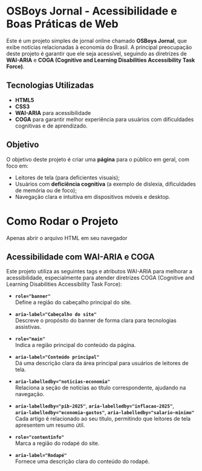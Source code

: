 # OSBoys Jornal - Acessibilidade e Boas Práticas de Web

Este é um projeto simples de jornal online chamado **OSBoys Jornal**, que exibe notícias relacionadas à economia do Brasil. A principal preocupação deste projeto é garantir que ele seja acessível, seguindo as diretrizes de **WAI-ARIA** e **COGA (Cognitive and Learning Disabilities Accessibility Task Force)**.

## Tecnologias Utilizadas

- **HTML5**
- **CSS3**
- **WAI-ARIA** para acessibilidade
- **COGA** para garantir melhor experiência para usuários com dificuldades cognitivas e de aprendizado.

## Objetivo

O objetivo deste projeto é criar uma **página** para o público em geral, com foco em:

- Leitores de tela (para deficientes visuais);
- Usuários com **deficiência cognitiva** (a exemplo de dislexia, dificuldades de memória ou de foco);
- Navegação clara e intuitiva em dispositivos móveis e desktop.


# Como Rodar o Projeto

Apenas abrir o arquivo HTML em seu navegador


## Acessibilidade com WAI-ARIA e COGA

Este projeto utiliza as seguintes tags e atributos WAI-ARIA para melhorar a acessibilidade, especialmente para atender diretrizes COGA (Cognitive and Learning Disabilities Accessibility Task Force):

- **`role="banner"`**  
  Define a região do cabeçalho principal do site.

- **`aria-label="Cabeçalho do site"`**  
  Descreve o propósito do banner de forma clara para tecnologias assistivas.

- **`role="main"`**  
  Indica a região principal do conteúdo da página.

- **`aria-label="Conteúdo principal"`**  
  Dá uma descrição clara da área principal para usuários de leitores de tela.

- **`aria-labelledby="noticias-economia"`**  
  Relaciona a seção de notícias ao título correspondente, ajudando na navegação.

- **`aria-labelledby="pib-2025"`**, **`aria-labelledby="inflacao-2025"`**,  
  **`aria-labelledby="economia-gastos"`**, **`aria-labelledby="salario-minimo"`**  
  Cada artigo é relacionado ao seu título, permitindo que leitores de tela apresentem um resumo útil.

- **`role="contentinfo"`**  
  Marca a região do rodapé do site.

- **`aria-label="Rodapé"`**  
  Fornece uma descrição clara do conteúdo do rodapé.

